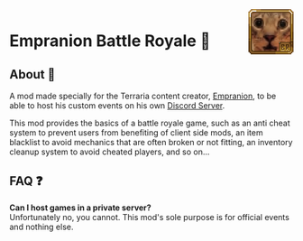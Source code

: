 <img src="icon.png" align="right"/>

<h1>Empranion Battle Royale 🚀</h1>

<h2>About 📖</h2>

A mod made specially for the Terraria content creator, <a href="https://www.youtube.com/c/Empranion">Empranion</a>, to be able to host his custom events on his
own <a href="https://discord.gg/Wg4JWHpgCf">Discord Server</a>.

This mod provides the basics of a battle royale game, such as an anti cheat system to prevent users from benefiting of client side mods, an item blacklist to avoid mechanics that are often broken or
not fitting, an inventory cleanup system to avoid cheated players, and so on...

<h2>FAQ ❓</h2>

<b>Can I host games in a private server?</b><br/>
Unfortunately no, you cannot. This mod's sole purpose is for official events and nothing else.
